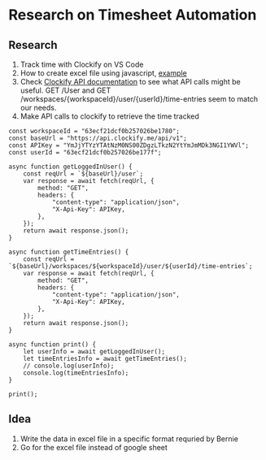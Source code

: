 # Research on Timesheet Automation

## Research
1. Track time with Clockify on VS Code
2. How to create excel file using javascript, [example](https://code-boxx.com/create-excel-file-javascript/)
3. Check [Clockify API documentation](https://clockify.me/developers-api) to see what API calls might be useful. GET /User and GET /workspaces/{workspaceId}/user/{userId}/time-entries seem to match our needs.
4. Make API calls to clockify to retrieve the time tracked
```
const workspaceId = "63ecf21dcf0b257026be1780";
const baseUrl = "https://api.clockify.me/api/v1";
const APIKey = "YmJjYTYzYTAtNzM0NS00ZDgzLTkzN2YtYmJmMDk3NGI1YWVl";
const userId = "63ecf21dcf0b257026be177f";

async function getLoggedInUser() {
	const reqUrl = `${baseUrl}/user`;
	var response = await fetch(reqUrl, {
		method: "GET",
		headers: {
			"content-type": "application/json",
			"X-Api-Key": APIKey,
		},
	});
	return await response.json();
}

async function getTimeEntries() {
	const reqUrl = `${baseUrl}/workspaces/${workspaceId}/user/${userId}/time-entries`;
	var response = await fetch(reqUrl, {
		method: "GET",
		headers: {
			"content-type": "application/json",
			"X-Api-Key": APIKey,
		},
	});
	return await response.json();
}

async function print() {
	let userInfo = await getLoggedInUser();
	let timeEntriesInfo = await getTimeEntries();
	// console.log(userInfo);
	console.log(timeEntriesInfo);
}

print();
```

## Idea
1. Write the data in excel file in a specific format requried by Bernie
2. Go for the excel file instead of google sheet
